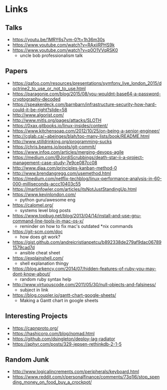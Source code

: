 # Links

## Talks
* https://youtu.be/1MRY6s7vm-0?t=1h36m30s
* https://www.youtube.com/watch?v=RAxiiRPHS9k
* https://www.youtube.com/watch?v=p0O1VVqRSK0
   * uncle bob professionalism talk

## Papers
* https://qafoo.com/resources/presentations/symfony_live_london_2015/doctrine2_to_use_or_not_to_use.html
* https://paragonie.com/blog/2015/08/you-wouldnt-base64-a-password-cryptography-decoded
* https://speakerdeck.com/barnbarn/infrastructure-security-how-hard-could-it-be-right?slide=58
* http://www.algorist.com/
* http://www.mitls.org/pages/attacks/SLOTH
* https://0xax.gitbooks.io/linux-insides/content/
* https://www.kitchensoap.com/2012/10/25/on-being-a-senior-engineer/
* http://cglab.ca/~abeinges/blah/too-many-lists/book/README.html
* http://www.stilldrinking.org/programming-sucks
* https://chris.beams.io/posts/git-commit/
* https://www.infoq.com/articles/merging-devops-agile
* https://medium.com/@JordiScrubbings/death-star-ii-a-project-management-case-study-7e9ce087cc08
* http://www.djaa.com/principles-kanban-method-0
* http://www.brendangregg.com/usemethod.html
* https://medium.com/netflix-techblog/linux-performance-analysis-in-60-000-milliseconds-accc10403c55
* https://martinfowler.com/articles/itsNotJustStandingUp.html
* https://www.kevinlondon.com/
   * python guru/awesome eng
* https://calomel.org/
   * systems level blog posts
* https://www.topbug.net/blog/2013/04/14/install-and-use-gnu-command-line-tools-in-mac-os-x/
   * reminder on how to fix mac's outdated *nix commands
* https://git-scm.com/doc
   * how does git work?
* https://gist.github.com/andreicristianpetcu/b892338de279af9dac067891579cad7d
   * ansible cheat sheet
* https://explainshell.com/
   * shell explanation thingy
* https://blog.arkency.com/2014/07/hidden-features-of-ruby-you-may-dont-know-about/
   * random ruby syntax help
* http://www.virtuouscode.com/2011/05/30/null-objects-and-falsiness/
   * subject in link
* https://blog.coupler.io/gantt-chart-google-sheets/
   * Making a Gantt chart in google sheets

## Interesting Projects
* https://capnproto.org/
* https://hashicorp.com/blog/nomad.html
* https://github.com/dsingleton/deploy-lag-radiator
* https://aphyr.com/posts/329-jepsen-rethinkdb-2-1-5

## Random Junk
* http://www.logicalincrements.com/peripherals/keyboard.html
* https://www.reddit.com/r/personalfinance/comments/73q1l6/stop_spending_money_on_food_buy_a_crockpot/
